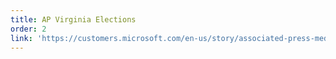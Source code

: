 ```yaml
---
title: AP Virginia Elections
order: 2
link: 'https://customers.microsoft.com/en-us/story/associated-press-media-power-bi'
---
```


